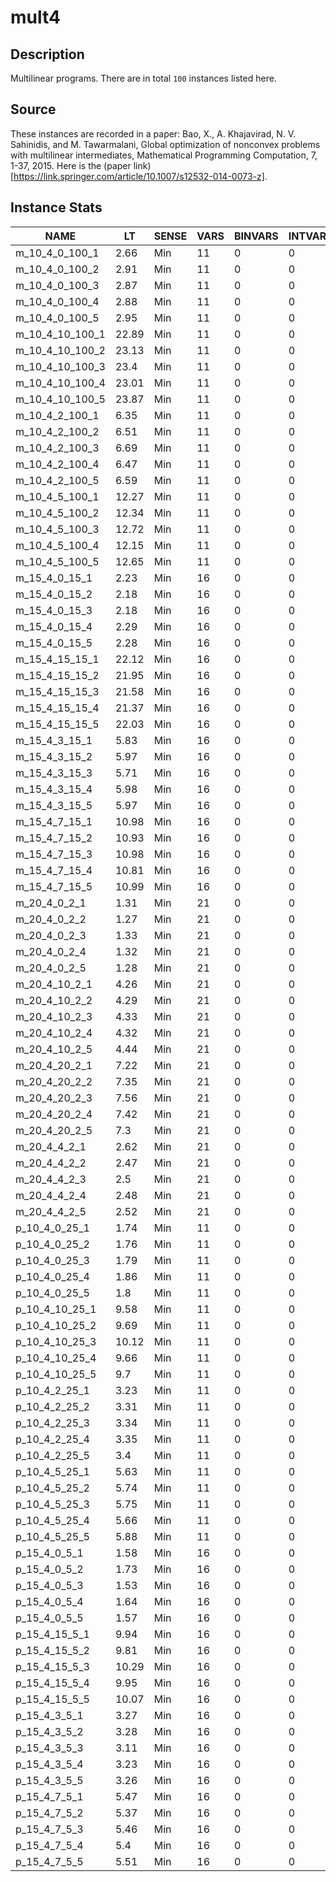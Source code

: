 # mult4

## Description
Multilinear programs. There are in total `100` instances listed here.

## Source
These instances are recorded in a paper: Bao, X., A. Khajavirad, N. V. Sahinidis, and M. Tawarmalani, Global optimization of nonconvex problems with multilinear intermediates, Mathematical Programming Computation, 7, 1-37, 2015. Here is the (paper link)[https://link.springer.com/article/10.1007/s12532-014-0073-z].

## Instance Stats
| NAME | LT | SENSE | VARS | BINVARS | INTVARS | CONS | LINCONS | NLCONS | OTHERCONS |
|------|----|-------|------|---------|---------|------|---------|--------|-----------|
| m_10_4_0_100_1 | 2.66 | Min | 11 | 0 | 0 | 1 | 0 | 1 | 0 |
| m_10_4_0_100_2 | 2.91 | Min | 11 | 0 | 0 | 1 | 0 | 1 | 0 |
| m_10_4_0_100_3 | 2.87 | Min | 11 | 0 | 0 | 1 | 0 | 1 | 0 |
| m_10_4_0_100_4 | 2.88 | Min | 11 | 0 | 0 | 1 | 0 | 1 | 0 |
| m_10_4_0_100_5 | 2.95 | Min | 11 | 0 | 0 | 1 | 0 | 1 | 0 |
| m_10_4_10_100_1 | 22.89 | Min | 11 | 0 | 0 | 11 | 0 | 11 | 0 |
| m_10_4_10_100_2 | 23.13 | Min | 11 | 0 | 0 | 11 | 0 | 11 | 0 |
| m_10_4_10_100_3 | 23.4 | Min | 11 | 0 | 0 | 11 | 0 | 11 | 0 |
| m_10_4_10_100_4 | 23.01 | Min | 11 | 0 | 0 | 11 | 0 | 11 | 0 |
| m_10_4_10_100_5 | 23.87 | Min | 11 | 0 | 0 | 11 | 0 | 11 | 0 |
| m_10_4_2_100_1 | 6.35 | Min | 11 | 0 | 0 | 3 | 0 | 3 | 0 |
| m_10_4_2_100_2 | 6.51 | Min | 11 | 0 | 0 | 3 | 0 | 3 | 0 |
| m_10_4_2_100_3 | 6.69 | Min | 11 | 0 | 0 | 3 | 0 | 3 | 0 |
| m_10_4_2_100_4 | 6.47 | Min | 11 | 0 | 0 | 3 | 0 | 3 | 0 |
| m_10_4_2_100_5 | 6.59 | Min | 11 | 0 | 0 | 3 | 0 | 3 | 0 |
| m_10_4_5_100_1 | 12.27 | Min | 11 | 0 | 0 | 6 | 0 | 6 | 0 |
| m_10_4_5_100_2 | 12.34 | Min | 11 | 0 | 0 | 6 | 0 | 6 | 0 |
| m_10_4_5_100_3 | 12.72 | Min | 11 | 0 | 0 | 6 | 0 | 6 | 0 |
| m_10_4_5_100_4 | 12.15 | Min | 11 | 0 | 0 | 6 | 0 | 6 | 0 |
| m_10_4_5_100_5 | 12.65 | Min | 11 | 0 | 0 | 6 | 0 | 6 | 0 |
| m_15_4_0_15_1 | 2.23 | Min | 16 | 0 | 0 | 1 | 0 | 1 | 0 |
| m_15_4_0_15_2 | 2.18 | Min | 16 | 0 | 0 | 1 | 0 | 1 | 0 |
| m_15_4_0_15_3 | 2.18 | Min | 16 | 0 | 0 | 1 | 0 | 1 | 0 |
| m_15_4_0_15_4 | 2.29 | Min | 16 | 0 | 0 | 1 | 0 | 1 | 0 |
| m_15_4_0_15_5 | 2.28 | Min | 16 | 0 | 0 | 1 | 0 | 1 | 0 |
| m_15_4_15_15_1 | 22.12 | Min | 16 | 0 | 0 | 16 | 0 | 16 | 0 |
| m_15_4_15_15_2 | 21.95 | Min | 16 | 0 | 0 | 16 | 0 | 16 | 0 |
| m_15_4_15_15_3 | 21.58 | Min | 16 | 0 | 0 | 16 | 0 | 16 | 0 |
| m_15_4_15_15_4 | 21.37 | Min | 16 | 0 | 0 | 16 | 0 | 16 | 0 |
| m_15_4_15_15_5 | 22.03 | Min | 16 | 0 | 0 | 16 | 0 | 16 | 0 |
| m_15_4_3_15_1 | 5.83 | Min | 16 | 0 | 0 | 4 | 0 | 4 | 0 |
| m_15_4_3_15_2 | 5.97 | Min | 16 | 0 | 0 | 4 | 0 | 4 | 0 |
| m_15_4_3_15_3 | 5.71 | Min | 16 | 0 | 0 | 4 | 0 | 4 | 0 |
| m_15_4_3_15_4 | 5.98 | Min | 16 | 0 | 0 | 4 | 0 | 4 | 0 |
| m_15_4_3_15_5 | 5.97 | Min | 16 | 0 | 0 | 4 | 0 | 4 | 0 |
| m_15_4_7_15_1 | 10.98 | Min | 16 | 0 | 0 | 8 | 0 | 8 | 0 |
| m_15_4_7_15_2 | 10.93 | Min | 16 | 0 | 0 | 8 | 0 | 8 | 0 |
| m_15_4_7_15_3 | 10.98 | Min | 16 | 0 | 0 | 8 | 0 | 8 | 0 |
| m_15_4_7_15_4 | 10.81 | Min | 16 | 0 | 0 | 8 | 0 | 8 | 0 |
| m_15_4_7_15_5 | 10.99 | Min | 16 | 0 | 0 | 8 | 0 | 8 | 0 |
| m_20_4_0_2_1 | 1.31 | Min | 21 | 0 | 0 | 1 | 0 | 1 | 0 |
| m_20_4_0_2_2 | 1.27 | Min | 21 | 0 | 0 | 1 | 0 | 1 | 0 |
| m_20_4_0_2_3 | 1.33 | Min | 21 | 0 | 0 | 1 | 0 | 1 | 0 |
| m_20_4_0_2_4 | 1.32 | Min | 21 | 0 | 0 | 1 | 0 | 1 | 0 |
| m_20_4_0_2_5 | 1.28 | Min | 21 | 0 | 0 | 1 | 0 | 1 | 0 |
| m_20_4_10_2_1 | 4.26 | Min | 21 | 0 | 0 | 11 | 0 | 11 | 0 |
| m_20_4_10_2_2 | 4.29 | Min | 21 | 0 | 0 | 11 | 0 | 11 | 0 |
| m_20_4_10_2_3 | 4.33 | Min | 21 | 0 | 0 | 11 | 0 | 11 | 0 |
| m_20_4_10_2_4 | 4.32 | Min | 21 | 0 | 0 | 11 | 0 | 11 | 0 |
| m_20_4_10_2_5 | 4.44 | Min | 21 | 0 | 0 | 11 | 0 | 11 | 0 |
| m_20_4_20_2_1 | 7.22 | Min | 21 | 0 | 0 | 21 | 0 | 21 | 0 |
| m_20_4_20_2_2 | 7.35 | Min | 21 | 0 | 0 | 21 | 0 | 21 | 0 |
| m_20_4_20_2_3 | 7.56 | Min | 21 | 0 | 0 | 21 | 0 | 21 | 0 |
| m_20_4_20_2_4 | 7.42 | Min | 21 | 0 | 0 | 21 | 0 | 21 | 0 |
| m_20_4_20_2_5 | 7.3 | Min | 21 | 0 | 0 | 21 | 0 | 21 | 0 |
| m_20_4_4_2_1 | 2.62 | Min | 21 | 0 | 0 | 5 | 0 | 5 | 0 |
| m_20_4_4_2_2 | 2.47 | Min | 21 | 0 | 0 | 5 | 0 | 5 | 0 |
| m_20_4_4_2_3 | 2.5 | Min | 21 | 0 | 0 | 5 | 0 | 5 | 0 |
| m_20_4_4_2_4 | 2.48 | Min | 21 | 0 | 0 | 5 | 0 | 5 | 0 |
| m_20_4_4_2_5 | 2.52 | Min | 21 | 0 | 0 | 5 | 0 | 5 | 0 |
| p_10_4_0_25_1 | 1.74 | Min | 11 | 0 | 0 | 1 | 0 | 1 | 0 |
| p_10_4_0_25_2 | 1.76 | Min | 11 | 0 | 0 | 1 | 0 | 1 | 0 |
| p_10_4_0_25_3 | 1.79 | Min | 11 | 0 | 0 | 1 | 0 | 1 | 0 |
| p_10_4_0_25_4 | 1.86 | Min | 11 | 0 | 0 | 1 | 0 | 1 | 0 |
| p_10_4_0_25_5 | 1.8 | Min | 11 | 0 | 0 | 1 | 0 | 1 | 0 |
| p_10_4_10_25_1 | 9.58 | Min | 11 | 0 | 0 | 11 | 0 | 11 | 0 |
| p_10_4_10_25_2 | 9.69 | Min | 11 | 0 | 0 | 11 | 0 | 11 | 0 |
| p_10_4_10_25_3 | 10.12 | Min | 11 | 0 | 0 | 11 | 0 | 11 | 0 |
| p_10_4_10_25_4 | 9.66 | Min | 11 | 0 | 0 | 11 | 0 | 11 | 0 |
| p_10_4_10_25_5 | 9.7 | Min | 11 | 0 | 0 | 11 | 0 | 11 | 0 |
| p_10_4_2_25_1 | 3.23 | Min | 11 | 0 | 0 | 3 | 0 | 3 | 0 |
| p_10_4_2_25_2 | 3.31 | Min | 11 | 0 | 0 | 3 | 0 | 3 | 0 |
| p_10_4_2_25_3 | 3.34 | Min | 11 | 0 | 0 | 3 | 0 | 3 | 0 |
| p_10_4_2_25_4 | 3.35 | Min | 11 | 0 | 0 | 3 | 0 | 3 | 0 |
| p_10_4_2_25_5 | 3.4 | Min | 11 | 0 | 0 | 3 | 0 | 3 | 0 |
| p_10_4_5_25_1 | 5.63 | Min | 11 | 0 | 0 | 6 | 0 | 6 | 0 |
| p_10_4_5_25_2 | 5.74 | Min | 11 | 0 | 0 | 6 | 0 | 6 | 0 |
| p_10_4_5_25_3 | 5.75 | Min | 11 | 0 | 0 | 6 | 0 | 6 | 0 |
| p_10_4_5_25_4 | 5.66 | Min | 11 | 0 | 0 | 6 | 0 | 6 | 0 |
| p_10_4_5_25_5 | 5.88 | Min | 11 | 0 | 0 | 6 | 0 | 6 | 0 |
| p_15_4_0_5_1 | 1.58 | Min | 16 | 0 | 0 | 1 | 0 | 1 | 0 |
| p_15_4_0_5_2 | 1.73 | Min | 16 | 0 | 0 | 1 | 0 | 1 | 0 |
| p_15_4_0_5_3 | 1.53 | Min | 16 | 0 | 0 | 1 | 0 | 1 | 0 |
| p_15_4_0_5_4 | 1.64 | Min | 16 | 0 | 0 | 1 | 0 | 1 | 0 |
| p_15_4_0_5_5 | 1.57 | Min | 16 | 0 | 0 | 1 | 0 | 1 | 0 |
| p_15_4_15_5_1 | 9.94 | Min | 16 | 0 | 0 | 16 | 0 | 16 | 0 |
| p_15_4_15_5_2 | 9.81 | Min | 16 | 0 | 0 | 16 | 0 | 16 | 0 |
| p_15_4_15_5_3 | 10.29 | Min | 16 | 0 | 0 | 16 | 0 | 16 | 0 |
| p_15_4_15_5_4 | 9.95 | Min | 16 | 0 | 0 | 16 | 0 | 16 | 0 |
| p_15_4_15_5_5 | 10.07 | Min | 16 | 0 | 0 | 16 | 0 | 16 | 0 |
| p_15_4_3_5_1 | 3.27 | Min | 16 | 0 | 0 | 4 | 0 | 4 | 0 |
| p_15_4_3_5_2 | 3.28 | Min | 16 | 0 | 0 | 4 | 0 | 4 | 0 |
| p_15_4_3_5_3 | 3.11 | Min | 16 | 0 | 0 | 4 | 0 | 4 | 0 |
| p_15_4_3_5_4 | 3.23 | Min | 16 | 0 | 0 | 4 | 0 | 4 | 0 |
| p_15_4_3_5_5 | 3.26 | Min | 16 | 0 | 0 | 4 | 0 | 4 | 0 |
| p_15_4_7_5_1 | 5.47 | Min | 16 | 0 | 0 | 8 | 0 | 8 | 0 |
| p_15_4_7_5_2 | 5.37 | Min | 16 | 0 | 0 | 8 | 0 | 8 | 0 |
| p_15_4_7_5_3 | 5.46 | Min | 16 | 0 | 0 | 8 | 0 | 8 | 0 |
| p_15_4_7_5_4 | 5.4 | Min | 16 | 0 | 0 | 8 | 0 | 8 | 0 |
| p_15_4_7_5_5 | 5.51 | Min | 16 | 0 | 0 | 8 | 0 | 8 | 0 |
